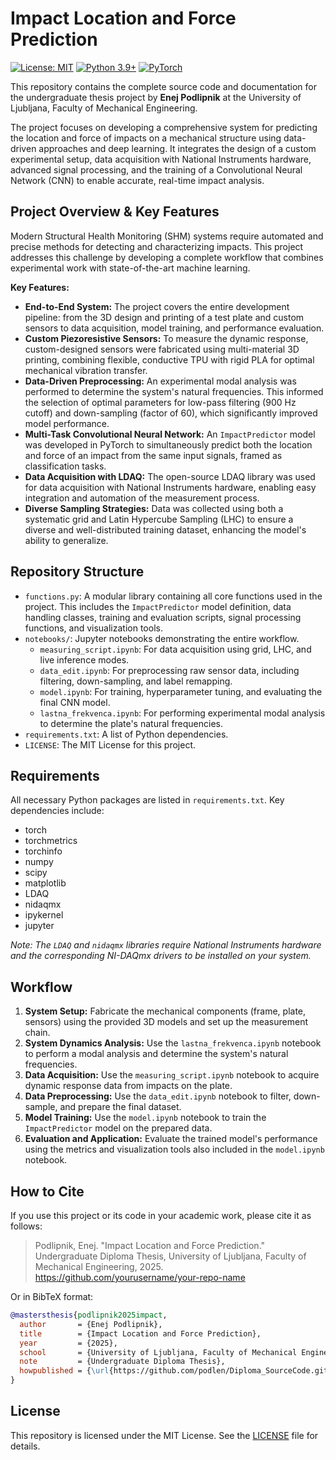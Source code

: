 # Impact Location and Force Prediction

[![License: MIT](https://img.shields.io/badge/License-MIT-yellow.svg)](https://opensource.org/licenses/MIT)
[![Python 3.9+](https://img.shields.io/badge/python-3.9+-blue.svg)](https://www.python.org/downloads/release/python-390/)
[![PyTorch](https://img.shields.io/badge/PyTorch-%23EE4C2C.svg?style=for-the-badge&logo=PyTorch&logoColor=white)](https://pytorch.org/)

This repository contains the complete source code and documentation for the undergraduate thesis project by **Enej Podlipnik** at the University of Ljubljana, Faculty of Mechanical Engineering.

The project focuses on developing a comprehensive system for predicting the location and force of impacts on a mechanical structure using data-driven approaches and deep learning. It integrates the design of a custom experimental setup, data acquisition with National Instruments hardware, advanced signal processing, and the training of a Convolutional Neural Network (CNN) to enable accurate, real-time impact analysis.

## Project Overview & Key Features

Modern Structural Health Monitoring (SHM) systems require automated and precise methods for detecting and characterizing impacts. This project addresses this challenge by developing a complete workflow that combines experimental work with state-of-the-art machine learning.

**Key Features:**

- **End-to-End System:** The project covers the entire development pipeline: from the 3D design and printing of a test plate and custom sensors to data acquisition, model training, and performance evaluation.
- **Custom Piezoresistive Sensors:** To measure the dynamic response, custom-designed sensors were fabricated using multi-material 3D printing, combining flexible, conductive TPU with rigid PLA for optimal mechanical vibration transfer.
- **Data-Driven Preprocessing:** An experimental modal analysis was performed to determine the system's natural frequencies. This informed the selection of optimal parameters for low-pass filtering (900 Hz cutoff) and down-sampling (factor of 60), which significantly improved model performance.
- **Multi-Task Convolutional Neural Network:** An `ImpactPredictor` model was developed in PyTorch to simultaneously predict both the location and force of an impact from the same input signals, framed as classification tasks.
- **Data Acquisition with LDAQ:** The open-source LDAQ library was used for data acquisition with National Instruments hardware, enabling easy integration and automation of the measurement process.
- **Diverse Sampling Strategies:** Data was collected using both a systematic grid and Latin Hypercube Sampling (LHC) to ensure a diverse and well-distributed training dataset, enhancing the model's ability to generalize.

## Repository Structure

- `functions.py`: A modular library containing all core functions used in the project. This includes the `ImpactPredictor` model definition, data handling classes, training and evaluation scripts, signal processing functions, and visualization tools.
- `notebooks/`: Jupyter notebooks demonstrating the entire workflow.
  - `measuring_script.ipynb`: For data acquisition using grid, LHC, and live inference modes.
  - `data_edit.ipynb`: For preprocessing raw sensor data, including filtering, down-sampling, and label remapping.
  - `model.ipynb`: For training, hyperparameter tuning, and evaluating the final CNN model.
  - `lastna_frekvenca.ipynb`: For performing experimental modal analysis to determine the plate's natural frequencies.
- `requirements.txt`: A list of Python dependencies.
- `LICENSE`: The MIT License for this project.

## Requirements

All necessary Python packages are listed in `requirements.txt`. Key dependencies include:

- torch
- torchmetrics
- torchinfo
- numpy
- scipy
- matplotlib
- LDAQ
- nidaqmx
- ipykernel
- jupyter

*Note: The `LDAQ` and `nidaqmx` libraries require National Instruments hardware and the corresponding NI-DAQmx drivers to be installed on your system.*

## Workflow

1.  **System Setup:** Fabricate the mechanical components (frame, plate, sensors) using the provided 3D models and set up the measurement chain.
2.  **System Dynamics Analysis:** Use the `lastna_frekvenca.ipynb` notebook to perform a modal analysis and determine the system's natural frequencies.
3.  **Data Acquisition:** Use the `measuring_script.ipynb` notebook to acquire dynamic response data from impacts on the plate.
4.  **Data Preprocessing:** Use the `data_edit.ipynb` notebook to filter, down-sample, and prepare the final dataset.
5.  **Model Training:** Use the `model.ipynb` notebook to train the `ImpactPredictor` model on the prepared data.
6.  **Evaluation and Application:** Evaluate the trained model's performance using the metrics and visualization tools also included in the `model.ipynb` notebook.

## How to Cite

If you use this project or its code in your academic work, please cite it as follows:

> Podlipnik, Enej. "Impact Location and Force Prediction." Undergraduate Diploma Thesis, University of Ljubljana, Faculty of Mechanical Engineering, 2025. https://github.com/yourusername/your-repo-name

Or in BibTeX format:

```bibtex
@mastersthesis{podlipnik2025impact,
  author       = {Enej Podlipnik},
  title        = {Impact Location and Force Prediction},
  year         = {2025},
  school       = {University of Ljubljana, Faculty of Mechanical Engineering},
  note         = {Undergraduate Diploma Thesis},
  howpublished = {\url{https://github.com/podlen/Diploma_SourceCode.git}}
}
```

## License

This repository is licensed under the MIT License. See the [LICENSE](LICENSE) file for details.